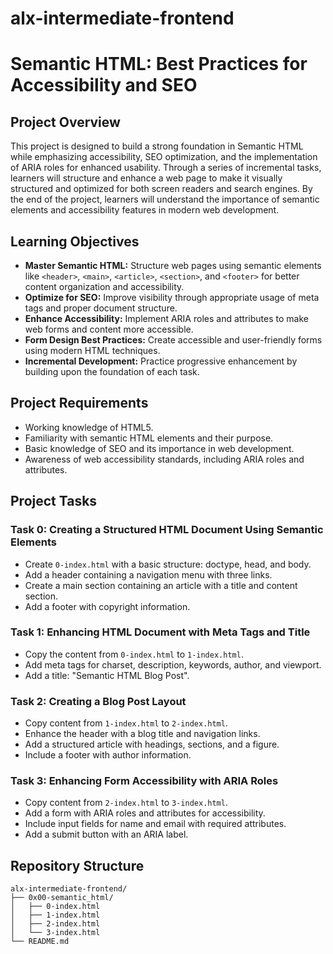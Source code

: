# alx-intermediate-frontend
# Semantic HTML: Best Practices for Accessibility and SEO

## Project Overview

This project is designed to build a strong foundation in Semantic HTML while emphasizing accessibility, SEO optimization, and the implementation of ARIA roles for enhanced usability. Through a series of incremental tasks, learners will structure and enhance a web page to make it visually structured and optimized for both screen readers and search engines. By the end of the project, learners will understand the importance of semantic elements and accessibility features in modern web development.

## Learning Objectives

* **Master Semantic HTML:** Structure web pages using semantic elements like `<header>`, `<main>`, `<article>`, `<section>`, and `<footer>` for better content organization and accessibility.
* **Optimize for SEO:** Improve visibility through appropriate usage of meta tags and proper document structure.
* **Enhance Accessibility:** Implement ARIA roles and attributes to make web forms and content more accessible.
* **Form Design Best Practices:** Create accessible and user-friendly forms using modern HTML techniques.
* **Incremental Development:** Practice progressive enhancement by building upon the foundation of each task.

## Project Requirements

* Working knowledge of HTML5.
* Familiarity with semantic HTML elements and their purpose.
* Basic knowledge of SEO and its importance in web development.
* Awareness of web accessibility standards, including ARIA roles and attributes.

## Project Tasks

### Task 0: Creating a Structured HTML Document Using Semantic Elements

* Create `0-index.html` with a basic structure: doctype, head, and body.
* Add a header containing a navigation menu with three links.
* Create a main section containing an article with a title and content section.
* Add a footer with copyright information.

### Task 1: Enhancing HTML Document with Meta Tags and Title

* Copy the content from `0-index.html` to `1-index.html`.
* Add meta tags for charset, description, keywords, author, and viewport.
* Add a title: "Semantic HTML Blog Post".

### Task 2: Creating a Blog Post Layout

* Copy content from `1-index.html` to `2-index.html`.
* Enhance the header with a blog title and navigation links.
* Add a structured article with headings, sections, and a figure.
* Include a footer with author information.

### Task 3: Enhancing Form Accessibility with ARIA Roles

* Copy content from `2-index.html` to `3-index.html`.
* Add a form with ARIA roles and attributes for accessibility.
* Include input fields for name and email with required attributes.
* Add a submit button with an ARIA label.

## Repository Structure

```
alx-intermediate-frontend/
├── 0x00-semantic_html/
│   ├── 0-index.html
│   ├── 1-index.html
│   ├── 2-index.html
│   └── 3-index.html
└── README.md
```

